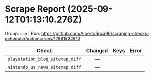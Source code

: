 # Scrape Report (2025-09-12T01:13:10.276Z)

Group: `seo`  |  Run: https://github.com/AlbertoRoca96/scraping-checks-scheduler/actions/runs/17661522612

| Check | Changed | Keys | Error |
|---|:---:|:--|:--|
| `playstation_blog_sitemap_diff` | — |  |  |
| `nintendo_us_news_sitemap_diff` | — |  |  |
